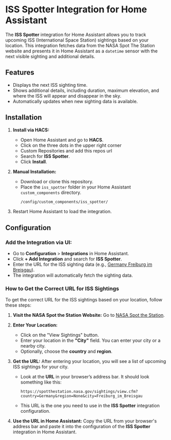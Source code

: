 # ISS Spotter Integration for Home Assistant

The **ISS Spotter** integration for Home Assistant allows you to track upcoming ISS (International Space Station) sightings based on your location. This integration fetches data from the NASA Spot The Station website and presents it in Home Assistant as a `datetime` sensor with the next visible sighting and additional details.

## Features
- Displays the next ISS sighting time.
- Shows additional details, including duration, maximum elevation, and where the ISS will appear and disappear in the sky.
- Automatically updates when new sighting data is available.

## Installation

1. **Install via HACS:**
   - Open Home Assistant and go to **HACS**.
   - Click on the three dots in the upper right corner
   - Custom Repositories and add this repos url
   - Search for **ISS Spotter**.
   - Click **Install**.

2. **Manual Installation:**
   - Download or clone this repository.
   - Place the `iss_spotter` folder in your Home Assistant `custom_components` directory.
     ```bash
     /config/custom_components/iss_spotter/
     ```

3. Restart Home Assistant to load the integration.

## Configuration

### **Add the Integration via UI:**

- Go to **Configuration** > **Integrations** in Home Assistant.
- Click **+ Add Integration** and search for **ISS Spotter**.
- Enter the URL for the ISS sighting data (e.g., [Germany Freiburg im Breisgau](https://spotthestation.nasa.gov/sightings/view.cfm?country=Germany&region=None&city=Freiburg_im_Breisgau)).
- The integration will automatically fetch the sighting data.

### **How to Get the Correct URL for ISS Sightings**

To get the correct URL for the ISS sightings based on your location, follow these steps:

1. **Visit the NASA Spot the Station Website:**
   Go to [NASA Spot the Station](https://spotthestation.nasa.gov/sightings/).

2. **Enter Your Location:**
   - Click on the "View Sightings" button.
   - Enter your location in the **"City"** field. You can enter your city or a nearby city.
   - Optionally, choose the **country** and **region**.

3. **Get the URL:**
   After entering your location, you will see a list of upcoming ISS sightings for your city.
   - Look at the **URL** in your browser’s address bar. It should look something like this:
     ```
     https://spotthestation.nasa.gov/sightings/view.cfm?country=Germany&region=None&city=Freiburg_im_Breisgau
     ```
   - This URL is the one you need to use in the **ISS Spotter** integration configuration.

4. **Use the URL in Home Assistant:**
   Copy the URL from your browser's address bar and paste it into the configuration of the **ISS Spotter** integration in Home Assistant.
